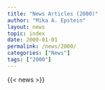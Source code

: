 ```yaml
---
title: "News Articles (2000)"
author: "Mika A. Epstein"
layout: news
topic: index
date: 2000-01-01
permalink: /news/2000/
categories: ["News"]
tags: ["2000"]
---
```


{{< news >}}
